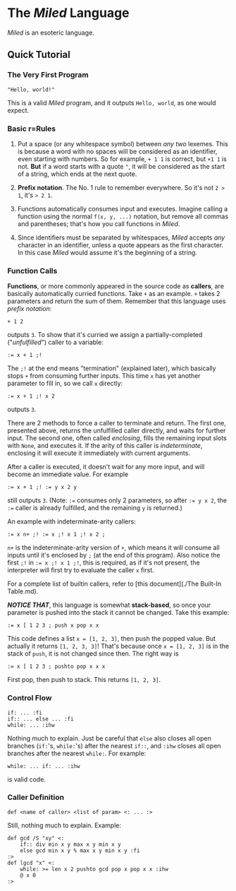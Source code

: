 # The _Miled_ Language

_Miled_ is an esoteric language.

## Quick Tutorial

### The Very First Program

```
"Hello, world!"
```

This is a valid _Miled_ program, and it outputs `Hello, world`, as one would expect.

### Basic r=Rules

1. Put a space (or any whitespace symbol) between _any two_ lexemes.  This is because a word with no spaces will be
considered as an identifier, even starting with numbers. So for example, `+ 1 1` is correct, but `+1 1` is not.
**But** if a word starts with a quote `"`, it will be considered as the start of a string,
which ends at the next quote.

2. **Prefix notation**. The No. 1 rule to remember everywhere. So it's not `2 > 1`, it's `> 2 1`.

3. Functions automatically consumes input and executes. Imagine calling a function using the normal `f(x, y, ...)`
notation, but remove all commas and parentheses; that's how you call functions in _Miled_.

4. Since identifiers must be separated by whitespaces, _Miled_ accepts _any_ character in an identifier, unless a quote
appears as the first character. In this case _Miled_ would assume it's the beginning of a string.

### Function Calls

**Functions**, or more commonly appeared in the source code as **callers**, are basically automatically curried
functions. Take `+` as an example. `+` takes 2 parameters and return the sum of them. Remember that this language
uses _prefix notation_:

```
+ 1 2
```

outputs `3`. To show that it's curried we assign a partially-completed ("_unfulfilled_") caller to a variable:

```
:= x + 1 ;!
```

The `;!` at the end means "termination" (explained later), which basically stops `+` from consuming further inputs.
This time `x` has yet another parameter to fill in, so we call `x` directly:

```
:= x + 1 ;! x 2
```

outputs `3`.

There are 2 methods to force a caller to terminate and return. The first one, presented above, returns the unfulfilled
caller directly, and waits for further input. The second one, often called _enclosing_, fills the remaining input slots
with `None`, and executes it. If the arity of this caller is _indeterminate_, enclosing it will execute it immediately
with current arguments.

After a caller is executed, it doesn't wait for any more input, and will become an immediate value. For example

```
:= x + 1 ;! := y x 2 y
```

still outputs `3`. (Note: `:=` consumes only 2 parameters, so after `:= y x 2`, the `:=` caller is already fulfilled,
and the remaining `y` is returned.)

An example with indeterminate-arity callers:

```
:= x n+ ;! := x ;! x 1 ;! x 2 ;
```

`n+` is the indeterminate-arity version of `+`, which means it will consume all inputs until it's enclosed by `;` (at
the end of this program). Also notice the first `;!` in `:= x ;! x 1 ;!`, this is required, as if it's not present,
the interpreter will first try to evaluate the caller `x` first.

For a complete list of builtin callers, refer to [this document](./The Built-In Table.md).

***NOTICE THAT***, this language is somewhat **stack-based**, so once your parameter is pushed into the stack it cannot
be changed. Take this example:

```
:= x [ 1 2 3 ; push x pop x x
```

This code defines a list `x = [1, 2, 3]`, then push the popped value. But actually it returns `[1, 2, 3, 3]`! That's
because once `x = [1, 2, 3]` is in the stack of `push`, it is not changed since then. The right way is

```
:= x [ 1 2 3 ; pushto pop x x x
```

First pop, then push to stack. This returns `[1, 2, 3]`.

### Control Flow

```
if: ... :fi
if:: ... else ... :fi
while: ... :ihw
```

Nothing much to explain. Just be careful that `else` also closes all open branches (`if:`'s, `while:`'s) after the
nearest `if::`, and `:ihw` closes all open branches after the nearest `while:`. For example:

```
while: ... if: ... :ihw
```

is valid code.

### Caller Definition

```
def <name of caller> <list of param> <: ... :>
```

Still, nothing much to explain. Example:

```
def gcd /S "xy" <:
    if:: div min x y max x y min x y
    else gcd min x y % max x y min x y :fi
:>
def lgcd "x" <:
    while: >= len x 2 pushto gcd pop x pop x x :ihw
    @ x 0
:>
```
